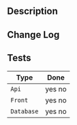 ## Description

## Change Log

## Tests

|Type|Done|
|----|----|
|`Api`|yes no|
|`Front`|yes no|
|`Database`|yes no|